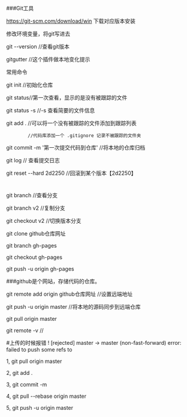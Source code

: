 ###Git工具

https://git-scm.com/download/win 下载对应版本安装

修改环境变量，将git写进去

git --version	//查看git版本

gitgutter	//这个插件做本地变化提示

常用命令

git init	//初始化仓库

git status//第一次查看，显示的是没有被跟踪的文件				

git status -s	//-s 查看简要的文件信息

git add .	//可以将一个没有被跟踪的文件添加到跟踪列表

			//代码库添加一个 .gitignore 记录不被跟踪的文件夹

git commit -m '第一次提交代码到仓库'	//将本地的仓库归档

git log		// 查看提交日志

git reset --hard 2d2250  //回滚到某个版本【2d2250】

#

git branch	//查看分支

git branch v2	//复制分支

git checkout v2  //切换版本分支

git clone github仓库网址

git branch gh-pages

git checkout gh-pages

git push -u origin gh-pages 


###github是个网站，存储代码的仓库。

git remote add origin github仓库网址	//设置远端地址		

git push -u origin master	//将本地的源码同步到远端仓库  

git pull origin master

git remote -v	//

#上传的时候报错
! [rejected] master -> master (non-fast-forward)
error: failed to push some refs to

1, git pull origin master

2, git add .

3, git commit -m

4, git pull --rebase origin master

5, git push -u origin master
